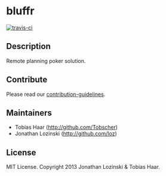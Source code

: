 # bluffr

[![travis-ci](https://api.travis-ci.org/tyne/bluffr.png)](http://travis-ci.org/#!/tyne/bluffr)

## Description

Remote planning poker solution.

## Contribute

Please read our [contribution-guidelines](https://github.com/tyne/bluffr/blob/master/CONTRIBUTING.md).

## Maintainers

* Tobias Haar (http://github.com/Tobscher)
* Jonathan Lozinski (http://github.com/loz)

## License

MIT License. Copyright 2013 Jonathan Lozinski & Tobias Haar.
